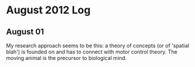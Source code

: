 # August 2012 Log

## August 01
My research approach seems to be this: a theory of concepts (or of 'spatial blah') is  founded on and has to connect with motor control theory. The moving animal is the precursor to biological mind.
